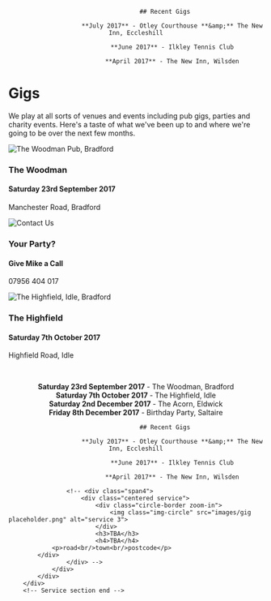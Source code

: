 
<div markdown="1" style="text-align: center;">

                    
                    ## Recent Gigs

						**July 2017** - Otley Courthouse **&amp;** The New Inn, Eccleshill
						
						**June 2017** - Ilkley Tennis Club
						
						**April 2017** - The New Inn, Wilsden
</div>
<!--  section start -->
        <div class="section primary-section" id="gigs">
            <div class="container">
                <!-- Start title section -->
                <div class="title">
                    <h1>Gigs</h1>
                    <!-- Section's title goes here -->
                    <p>We play at all sorts of venues and events including pub gigs, parties and charity events.  Here's a taste of what we've been up to and where we're going to be over the next few months.</p>
                    <!--Simple description for section goes here. -->
                </div>
                <div class="row-fluid">
                    <div class="span4">
                        <div class="centered service">
                            <div class="circle-border zoom-in">
                                <img class="img-circle" src="{{ site.url }}/assets/images/Woodman.png" alt="The Woodman Pub, Bradford">
                            </div>
                            <h3>The Woodman</h3>
			                <h4>Saturday 23rd September 2017</h4>
			                <p>Manchester Road, Bradford</p>
                        </div>
                    </div>
                    <div class="span4">
                        <div class="centered service">
                            <div class="circle-border zoom-in">
                                <img class="img-circle" src="{{ site.url }}/assets/images/available-for-gigs.png" alt="Contact Us" />
                            </div>
                            <h3>Your Party?</h3>
                      	    <h4>Give Mike a Call</h4>
			                <p>07956 404 017</p>
                        </div> 
                    </div>
                    <div class="span4">
                        <div class="centered service">
                            <div class="circle-border zoom-in">
                                <img class="img-circle" src="{{ site.url }}/assets/images/highfield.jpg" alt="The Highfield, Idle, Bradford">
                            </div>
                            <h3>The Highfield</h3>
			                <h4>Saturday 7th October 2017</h4>
			                <p>Highfield Road, Idle</p>
                        </div>
                    </div>
                    <p>&nbsp;</p>
                    <div markdown="1" style="text-align: center;">
                        <strong>Saturday 23rd September 2017</strong> - The Woodman, Bradford<br/>
                        <strong>Saturday 7th October 2017</strong> - The Highfield, Idle<br/>
                        <strong>Saturday 2nd December 2017</strong> - The Acorn, Eldwick<br/>
                        <strong>Friday 8th December 2017</strong> - Birthday Party, Saltaire
                    
                    ## Recent Gigs

						**July 2017** - Otley Courthouse **&amp;** The New Inn, Eccleshill
						
						**June 2017** - Ilkley Tennis Club
						
						**April 2017** - The New Inn, Wilsden
</div>

                    <!-- <div class="span4">
                        <div class="centered service">
                            <div class="circle-border zoom-in">
                                <img class="img-circle" src="images/gig placeholder.png" alt="service 3">
                            </div>
                            <h3>TBA</h3>
                      		<h4>TBA</h4>
				<p>road<br/>town<br/>postcode</p>
			</div>
                    </div> -->
                </div>
            </div>
        </div>
        <!-- Service section end -->
